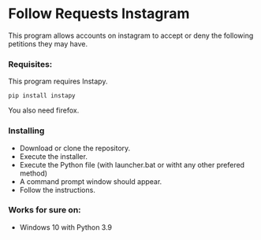 # Follow Requests Instagram
This program allows accounts on instagram to accept or deny the following petitions they may have.

### Requisites:

This program requires Instapy.
```
pip install instapy
```
You also need firefox.

### Installing

- Download or clone the repository.
- Execute the installer.
- Execute the Python file (with launcher.bat or witht any other prefered method)
- A command prompt window should appear.
- Follow the instructions.

### Works for sure on:

- Windows 10 with Python 3.9
